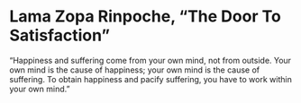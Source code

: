 # Lama Zopa Rinpoche, “The Door To Satisfaction”

“Happiness and suffering come from your own mind, not from outside. Your own mind is the cause of happiness; your own mind is the cause of suffering. To obtain happiness and pacify suffering, you have to work within your own mind.”

[](https://www.tumblr.com/reblog/mpazaryna/87652760/4uK9wI9r)

[](https://www.tumblr.com/edit/mpazaryna/87652760)
